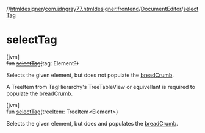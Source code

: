 //[htmldesigner](../../../index.md)/[com.jdngray77.htmldesigner.frontend](../index.md)/[DocumentEditor](index.md)/[selectTag](select-tag.md)

# selectTag

[jvm]\
~~fun~~ [~~selectTag~~](select-tag.md)~~(~~tag: Element?~~)~~

Selects the given element, but does not populate the [breadCrumb](bread-crumb.md).

A TreeItem from TagHierarchy's TreeTableView or equivellant is required to populate the [breadCrumb](bread-crumb.md).

[jvm]\
fun [selectTag](select-tag.md)(treeItem: TreeItem&lt;Element&gt;)

Selects the given element, but does and populates the [breadCrumb](bread-crumb.md).
